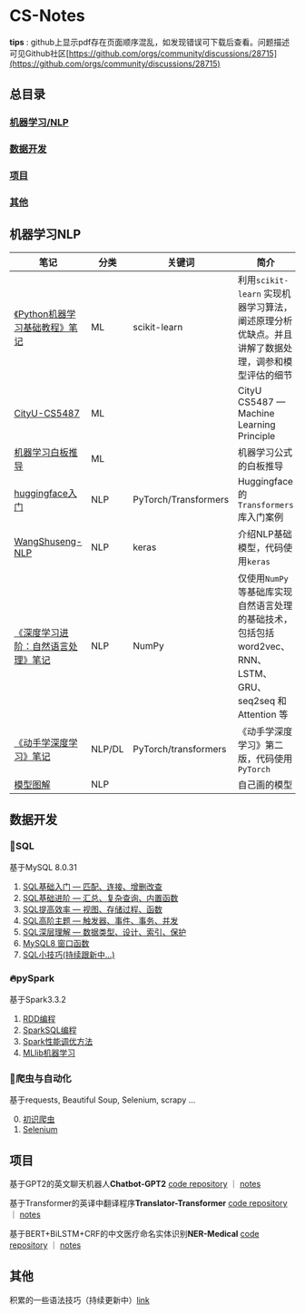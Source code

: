 # CS-Notes
**tips** : github上显示pdf存在页面顺序混乱，如发现错误可下载后查看。问题描述可见Github社区[https://github.com/orgs/community/discussions/28715](https://github.com/orgs/community/discussions/28715)

## 总目录

### [机器学习/NLP](#机器学习/NLP)

### [数据开发](#数据开发)

### [项目](#项目)

### [其他](#其他)


## 机器学习NLP

| 笔记  | 分类  | 关键词 | 简介  |
| --- | --- | --- | --- |
| [《Python机器学习基础教程》笔记](./Artificial-Intelligence/python机器学习基础教程) | ML  | scikit-learn | 利用`scikit-learn` 实现机器学习算法，阐述原理分析优缺点。并且讲解了数据处理，调参和模型评估的细节 |
| [CityU-CS5487](./Artificial-Intelligence/CityU-CS5487) | ML  |     | CityU CS5487 — Machine Learning Principle |
| [机器学习白板推导](./Artificial-Intelligence/机器学习白板推导系列) | ML  |     | 机器学习公式的白板推导 |
| [huggingface入门](./Artificial-Intelligence/huggingface入门) | NLP | PyTorch/Transformers | Huggingface的`Transformers` 库入门案例 |
| [WangShuseng-NLP](./Artificial-Intelligence/WangShusen-NLP) | NLP | keras | 介绍NLP基础模型，代码使用`keras` |
| [《深度学习进阶：自然语言处理》笔记](./Artificial-Intelligence/deep-learning-from-scratch-2) | NLP | NumPy | 仅使用`NumPy`等基础库实现自然语言处理的基础技术，包括包括 word2vec、RNN、LSTM、GRU、seq2seq 和Attention 等 |
| [《动手学深度学习》笔记](./Artificial-Intelligence/d2l) | NLP/DL | PyTorch/transformers | 《动手学深度学习》第二版，代码使用`PyTorch` |
| [模型图解](./Artificial-Intelligence/模型图解) | NLP |     | 自己画的模型 |



## 数据开发

### 🐳SQL

基于MySQL 8.0.31

1. [SQL基础入门 — 匹配、连接、增删改查](./Data-Engineering/SQL/SQL基础入门%20—%20匹配、连接、增删改查.md)
2. [SQL基础进阶 — 汇总、复杂查询、内置函数](./Data-Engineering/SQL/SQL基础进阶%20—%20汇总、复杂查询、内置函数.md)
3. [SQL提高效率 — 视图、存储过程、函数](./Data-Engineering/SQL/SQL提高效率%20—%20视图、存储过程、函数.md)
4. [SQL高阶主题 — 触发器、事件、事务、并发](./Data-Engineering/SQL/SQL高阶主题%20—%20触发器、事件、事务、并发.md)
5. [SQL深层理解 — 数据类型、设计、索引、保护](./Data-Engineering/SQL/SQL深层理解%20—%20数据类型、设计、索引、保护.md)
6. [MySQL8 窗口函数](./Data-Engineering/SQL/MySQL8%20窗口函数.md)
7. [SQL小技巧(持续跟新中...)](./Data-Engineering/SQL/MySQL8%20窗口函数.md)

### 🔥pySpark

基于Spark3.3.2

1. [RDD编程](./Data-Engineering/pySpark/RDD编程.md)
2. [SparkSQL编程](./Data-Engineering/pySpark/SparkSQL编程.md)
3. [Spark性能调优方法](./Data-Engineering/pySpark/Spark性能调优方法.md)
4. [MLlib机器学习](./Data-Engineering/pySpark/MLlib机器学习.md)

### 🦜爬虫与自动化

基于requests, Beautiful Soup, Selenium, scrapy ...

0. [初识爬虫](./Data-Engineering/爬虫与自动化/初识爬虫.md)
1. [Selenium](./Data-Engineering/爬虫与自动化/Selenium.md)

## 项目

基于GPT2的英文聊天机器人**Chatbot-GPT2** [code repository](https://github.com/chenjunyi1999/ChatBot-GPT2) ｜ [notes](./My-Project-Notes/ChatBot-GPT2)

基于Transformer的英译中翻译程序**Translator-Transformer** [code repository](https://github.com/chenjunyi1999/Translator-transformer) ｜ [notes](./My-Project-Notes/Translator-Transformer)

基于BERT+BiLSTM+CRF的中文医疗命名实体识别**NER-Medical** [code repository](https://github.com/chenjunyi1999/NER-Medical) ｜ [notes](./My-Project-Notes/NER-Medical)

## 其他

积累的一些语法技巧（持续更新中）[link](./tricks.md)

